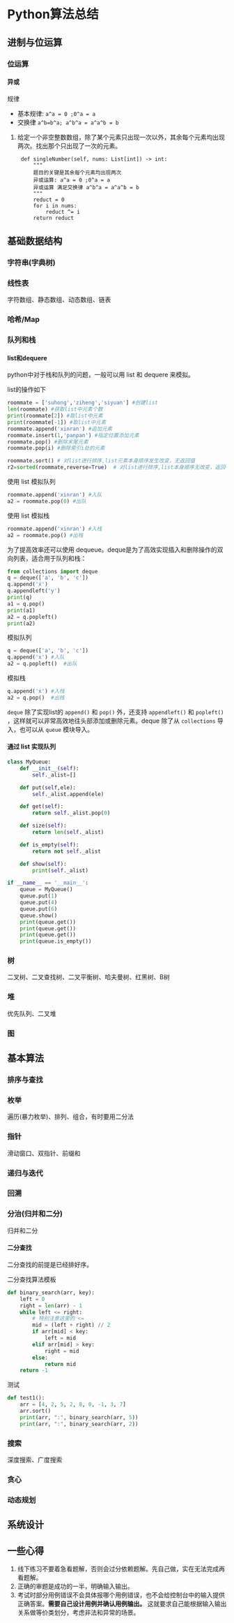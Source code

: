 # Python算法总结



## 进制与位运算

### 位运算

#### 异或

规律
- 基本规律: `a^a = 0 ;0^a = a`
- 交换律 `a^b=b^a; a^b^a = a^a^b = b`

1. 给定一个非空整数数组，除了某个元素只出现一次以外，其余每个元素均出现两次。找出那个只出现了一次的元素。
   ```
    def singleNumber(self, nums: List[int]) -> int:
        """
        题目的关键是其余每个元素均出现两次
        异或运算: a^a = 0 ;0^a = a
        异或运算 满足交换律 a^b^a = a^a^b = b
        """
        reduct = 0
        for i in nums:
            reduct ^= i
        return reduct
   ```

## 基础数据结构

### 字符串(字典树)

### 线性表

字符数组、静态数组、动态数组、链表

### 哈希/Map

### 队列和栈

#### list和dequere

python中对于栈和队列的问题，一般可以用 list 和 dequere 来模拟。

list的操作如下

```Python
roommate = ['suhong','ziheng','siyuan'] #创建list
len(roommate) #获取list中元素个数
print(roommate[2]) #取list中元素
print(roommate[-1]) #取list中元素
roommate.append('xinran') #追加元素
roommate.insert(1,'panpan') #指定位置添加元素
roommate.pop() #删除末尾元素
roommate.pop(i) #删除索引i处的元素

roommate.sort() # 对list进行排序,list元素本身顺序发生改变，无返回值
r2=sorted(roommate,reverse=True)  # 对list进行排序,list本身顺序无改变，返回一个新的list
```

使用 list 模拟队列
```Python
roommate.append('xinran') #入队
a2 = roommate.pop(0) #出队
```

使用 list 模拟栈
```Python
roommate.append('xinran') #入栈
a2 = roommate.pop() #出栈
```

为了提高效率还可以使用 dequeue。deque是为了高效实现插入和删除操作的双向列表，适合用于队列和栈：

```python
from collections import deque
q = deque(['a', 'b', 'c'])
q.append('x')
q.appendleft('y')
print(q)
a1 = q.pop()
print(a1)
a2 = q.popleft()
print(a2)
```

模拟队列

```Python
q = deque(['a', 'b', 'c'])
q.append('x') #入队
a2 = q.popleft()  #出队
```

模拟栈
```Python
q.append('x') #入栈
a2 = q.pop()  #出栈
```

`deque` 除了实现list的 `append()` 和 `pop()` 外，还支持 `appendleft()` 和 `popleft()` ，这样就可以非常高效地往头部添加或删除元素。deque 除了从 `collections` 导入，也可以从 `queue` 模块导入。

#### 通过 list 实现队列

```python
class MyQueue:
    def __init__(self):
        self._alist=[]

    def put(self,ele):
        self._alist.append(ele)

    def get(self):
        return self._alist.pop(0)

    def size(self):
        return len(self._alist)

    def is_empty(self):
        return not self._alist

    def show(self):
        print(self._alist)

if __name__ == '__main__':
    queue = MyQueue()
    queue.put(1)
    queue.put(4)
    queue.put(6)
    queue.show()
    print(queue.get())
    print(queue.get())
    print(queue.get())
    print(queue.is_empty())
```

### 树

二叉树、二叉查找树、二叉平衡树、哈夫曼树、红黑树、B树

### 堆

优先队列、二叉堆

### 图



## 基本算法

### 排序与查找

### 枚举

遍历(暴力枚举)、排列、组合，有时要用二分法

### 指针

滑动窗口、双指针、前缀和

### 递归与迭代

### 回溯

### 分治(归并和二分)

归并和二分

#### 二分查找

二分查找的前提是已经排好序。

二分查找算法模板
```python
def binary_search(arr, key):
    left = 0
    right = len(arr) - 1
    while left <= right:
        # 特别注意这里的 <=
        mid = (left + right) // 2
        if arr[mid] < key:
            left = mid
        elif arr[mid] > key:
            right = mid
        else:
            return mid
    return -1
```
测试
```python
def test1():
    arr = [4, 2, 5, 2, 8, 0, -1, 3, 7]
    arr.sort()
    print(arr, ":", binary_search(arr, 5))
    print(arr, ":", binary_search(arr, 2))
```

### 搜索

深度搜索、广度搜索

### 贪心

### 动态规划

## 系统设计

## 一些心得

1. 线下练习不要着急看题解，否则会过分依赖题解。先自己做，实在无法完成再看题解。
2. 正确的审题是成功的一半，明确输入输出。
3. 考试时部分用例错误不会具体报哪个用例错误，也不会给控制台中的输入提供正确答案。**需要自己设计用例并确认用例输出。** 这就要求自己能根据输入输出关系做等价类划分，考虑非法和异常的场景。